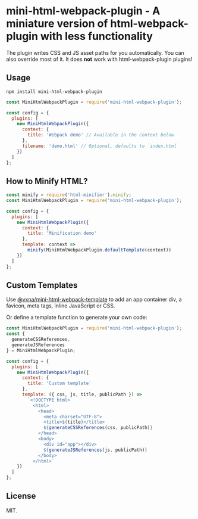 # mini-html-webpack-plugin - A miniature version of html-webpack-plugin with less functionality

The plugin writes CSS and JS asset paths for you automatically. You can also override most of it. It does **not** work with html-webpack-plugin plugins!

## Usage

```
npm install mini-html-webpack-plugin
```

```javascript
const MiniHtmlWebpackPlugin = require('mini-html-webpack-plugin');

const config = {
  plugins: [
    new MiniHtmlWebpackPlugin({
      context: {
        title: 'Webpack demo' // Available in the context below
      },
      filename: 'demo.html' // Optional, defaults to `index.html`
    })
  ]
};
```

## How to Minify HTML?

```javascript
const minify = require('html-minifier').minify;
const MiniHtmlWebpackPlugin = require('mini-html-webpack-plugin');

const config = {
  plugins: [
    new MiniHtmlWebpackPlugin({
      context: {
        title: 'Minification demo'
      },
      template: context =>
        minify(MiniHtmlWebpackPlugin.defaultTemplate(context))
    })
  ]
};
```

## Custom Templates

Use [@vxna/mini-html-webpack-template](https://www.npmjs.com/package/@vxna/mini-html-webpack-template) to add an app container div, a favicon, meta tags, inline JavaScript or CSS.

Or define a template function to generate your own code:

```js
const MiniHtmlWebpackPlugin = require('mini-html-webpack-plugin');
const {
  generateCSSReferences,
  generateJSReferences
} = MiniHtmlWebpackPlugin;

const config = {
  plugins: [
    new MiniHtmlWebpackPlugin({
      context: {
        title: 'Custom template'
      },
      template: ({ css, js, title, publicPath }) =>
        `<!DOCTYPE html>
          <html>
            <head>
              <meta charset="UTF-8">
              <title>${title}</title>
              ${generateCSSReferences(css, publicPath)}
            </head>
            <body>
              <div id="app"></div>
              ${generateJSReferences(js, publicPath)}
            </body>
          </html>`
    })
  ]
};
```

## License

MIT.
